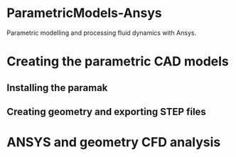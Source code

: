 # ParametricModels-Ansys
Parametric modelling and processing fluid dynamics with Ansys.

# Creating the parametric CAD models
## Installing the paramak
## Creating geometry and exporting STEP files


# ANSYS and geometry CFD analysis

